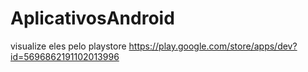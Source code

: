 # AplicativosAndroid
visualize eles pelo playstore https://play.google.com/store/apps/dev?id=5696862191102013996
